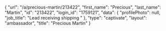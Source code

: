 {
    "url": "\/a\/precious-martin\/213422",
    "first_name": "Precious",
    "last_name": "Martin",
    "id": "213422",
    "login_id": "1759121",
    "data": {
        "profilePhoto": null,
        "job_title": "Lead receiving shipping "
    },
    "type": "captivate",
    "layout": "ambassador",
    "title": "Precious Martin"
}